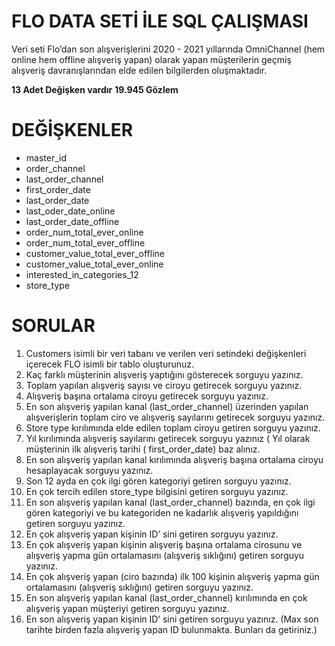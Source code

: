 # FLO DATA SETİ İLE SQL ÇALIŞMASI

Veri seti Flo’dan son alışverişlerini 2020 - 2021 yıllarında OmniChannel (hem online hem offline alışveriş yapan)
olarak yapan müşterilerin geçmiş alışveriş davranışlarından elde edilen bilgilerden oluşmaktadır.


**13 Adet Değişken vardır** 
**19.945 Gözlem**



# DEĞİŞKENLER
- master_id 
- order_channel
- last_order_channel
- first_order_date
- last_order_date
- last_oder_date_online
- last_order_date_offline
- order_num_total_ever_online
- order_num_total_ever_offline
- customer_value_total_ever_offline
- customer_value_total_ever_online
- interested_in_categories_12
- store_type


# SORULAR
1. Customers isimli bir veri tabanı ve verilen veri setindeki değişkenleri içerecek FLO isimli bir tablo oluşturunuz.
2. Kaç farklı müşterinin alışveriş yaptığını gösterecek sorguyu yazınız.
3. Toplam yapılan alışveriş sayısı ve ciroyu getirecek sorguyu yazınız.
4. Alışveriş başına ortalama ciroyu getirecek sorguyu yazınız.
5. En son alışveriş yapılan kanal (last_order_channel) üzerinden yapılan alışverişlerin toplam ciro ve alışveriş sayılarını getirecek sorguyu yazınız.
6. Store type kırılımında elde edilen toplam ciroyu getiren sorguyu yazınız.
7. Yıl kırılımında alışveriş sayılarını getirecek sorguyu yazınız ( Yıl olarak müşterinin ilk alışveriş tarihi ( first_order_date) baz alınız.
8. En son alışveriş yapılan kanal kırılımında alışveriş başına ortalama ciroyu hesaplayacak sorguyu yazınız.
9. Son 12 ayda en çok ilgi gören kategoriyi getiren sorguyu yazınız.
10. En çok tercih edilen store_type bilgisini getiren sorguyu yazınız.
11. En son alışveriş yapılan kanal (last_order_channel) bazında, en çok ilgi gören kategoriyi ve bu kategoriden ne kadarlık alışveriş yapıldığını getiren sorguyu yazınız.
12. En çok alışveriş yapan kişinin ID’ sini getiren sorguyu yazınız.
13. En çok alışveriş yapan kişinin alışveriş başına ortalama cirosunu ve alışveriş yapma gün ortalamasını (alışveriş sıklığını) getiren sorguyu yazınız.
14. En çok alışveriş yapan (ciro bazında) ilk 100 kişinin alışveriş yapma gün ortalamasını (alışveriş sıklığını) getiren sorguyu yazınız.
15. En son alışveriş yapılan kanal (last_order_channel) kırılımında en çok alışveriş yapan müşteriyi getiren sorguyu yazınız.
16. En son alışveriş yapan kişinin ID’ sini getiren sorguyu yazınız. (Max son tarihte birden fazla alışveriş yapan ID bulunmakta. Bunları da getiriniz.)
